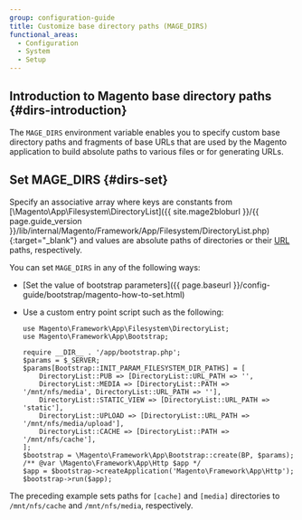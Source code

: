 ```yaml
---
group: configuration-guide
title: Customize base directory paths (MAGE_DIRS)
functional_areas:
  - Configuration
  - System
  - Setup
---
```


## Introduction to Magento base directory paths {#dirs-introduction}

The `MAGE_DIRS` environment variable enables you to specify custom base directory paths and fragments of base URLs that are used by the Magento application to build absolute paths to various files or for generating URLs.

## Set MAGE_DIRS {#dirs-set}

Specify an associative array where keys are constants from [\\Magento\\App\\Filesystem\\DirectoryList]({{ site.mage2bloburl }}/{{ page.guide_version }}/lib/internal/Magento/Framework/App/Filesystem/DirectoryList.php){:target="_blank"} and values are absolute paths of directories or their [URL](https://glossary.magento.com/url) paths, respectively.

You can set `MAGE_DIRS` in any of the following ways:

*	[Set the value of bootstrap parameters]({{ page.baseurl }}/config-guide/bootstrap/magento-how-to-set.html)
*	Use a custom entry point script such as the following:

	```php?start_inline=1
	use Magento\Framework\App\Filesystem\DirectoryList;
	use Magento\Framework\App\Bootstrap;

	require __DIR__ . '/app/bootstrap.php';
	$params = $_SERVER;
	$params[Bootstrap::INIT_PARAM_FILESYSTEM_DIR_PATHS] = [
 	    DirectoryList::PUB => [DirectoryList::URL_PATH => '',
 	    DirectoryList::MEDIA => [DirectoryList::PATH => '/mnt/nfs/media', DirectoryList::URL_PATH => ''],
 	    DirectoryList::STATIC_VIEW => [DirectoryList::URL_PATH => 'static'],
 	    DirectoryList::UPLOAD => [DirectoryList::URL_PATH => '/mnt/nfs/media/upload'],
 	    DirectoryList::CACHE => [DirectoryList::PATH => '/mnt/nfs/cache'],
	];
	$bootstrap = \Magento\Framework\App\Bootstrap::create(BP, $params);
	/** @var \Magento\Framework\App\Http $app */
	$app = $bootstrap->createApplication('Magento\Framework\App\Http');
	$bootstrap->run($app);
	```

The preceding example sets paths for `[cache]` and `[media]` directories to `/mnt/nfs/cache` and `/mnt/nfs/media`, respectively.
